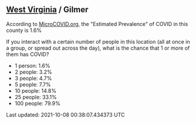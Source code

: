 
## [West Virginia](/united-states/west-virginia) / Gilmer

According to [MicroCOVID.org](http://microcovid.org),
the "Estimated Prevalence" of COVID in this county is 1.6%

If you interact with a certain number of people in this location
(all at once in a group, or spread out across the day), what is the chance that
1 or more of them has COVID?

- 1 person: 1.6%
- 2 people: 3.2%
- 3 people: 4.7%
- 5 people: 7.7%
- 10 people: 14.8%
- 25 people: 33.1%
- 100 people: 79.9%

Last updated: 2021-10-08 00:38:07.434373 UTC
